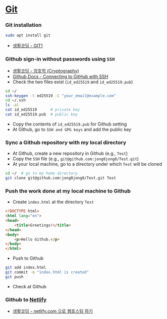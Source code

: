 # [Git](https://git-scm.com/)

### Git installation

```sh
sudo apt install git
```

- [생활코딩 - GIT1](https://opentutorials.org/course/3837)

### Github sign-in without passwords using `SSH`

- [생활코딩 - 암호학 (Cryptography)](https://opentutorials.org/module/5250)
- [Github Docs - Connecting to GitHub with SSH](https://docs.github.com/en/authentication/connecting-to-github-with-ssh)
- Check the two files exist (`id_ed25519` and `id_ed25519.pub`)

```sh
cd ~/
ssh-keygen -t ed25519 -C "your_email@example.com"
cd ~/.ssh
ls -al
cat id_ed25519      # private key
cat id_ed25519.pub  # public key 
```

- Copy the contents of `id_ed25519.pub` for Github setting
- At Github, go to `SSH and GPG keys` and add the public key



### Sync a Github repository with my local directory

- At Github, create a new repository in Github (e.g., `Test`)
- Copy the `SSH` file (e.g., `git@github.com:jong8jong8/Test.git`)
- At your local machine, go to a directory under which `Test` will be cloned

```sh
cd ~/  # go to my home directory
git clone git@github.com:jong8jong8/Test.git Test
```

### Push the work done at my local machine to Github

- Create `index.html` at the directory `Test`

```html
<!DOCTYPE html>
<html lang="en">
<head>
    <title>Greetings!</title>
</head>
<body>
    <p>Hello Github.</p>
</body>
</html>
```
- Push to Github

```sh
git add index.html
git commit -m "index.html is created"
git push
```
- Check at Github


### Github to [Netlify](https://www.netlify.com/)
- [생활코딩 - netlify.com 으로 웹호스팅 하기](https://www.youtube.com/watch?v=3FRv6Vga698&ab_channel=%EC%83%9D%ED%99%9C%EC%BD%94%EB%94%A9)
